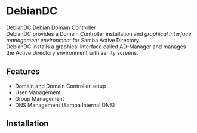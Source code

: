 # DebianDC
DebianDC Debian Domain Controller <br>
DebianDC provides a Domain Controller installation and <i>graphical interface management environment</i> for Samba Active Directory.<br>
DebianDC installs a graphical interface called AD-Manager and manages the Active Directory environment with zenity screens.<br>


## Features
- Domain and Domain Controller setup
- User Management
- Group Management
- DNS Management (Samba Internal DNS)

## Installation
